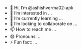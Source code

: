 - 👋 Hi, I’m @ashishverma02-apk
- 👀 I’m interested in ...
- 🌱 I’m currently learning ...
- 💞️ I’m looking to collaborate on ...
- 📫 How to reach me ...
- 😄 Pronouns: ...
- ⚡ Fun fact: ...

<!---
ashishverma02-apk/ashishverma02-apk is a ✨ special ✨ repository because its `README.md` (this file) appears on your GitHub profile.
You can click the Preview link to take a look at your changes.
--->
